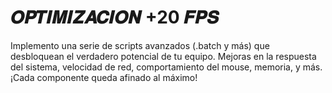 # 𝑶𝑷𝑻𝑰𝑴𝑰𝒁𝑨𝑪𝑰𝑶𝑵 +20 𝑭𝑷𝑺
 Implemento una serie de scripts avanzados (.batch y más) que desbloquean el verdadero potencial de tu equipo. Mejoras en la respuesta del sistema, velocidad de red, comportamiento del mouse, memoria, y más. ¡Cada componente queda afinado al máximo!
